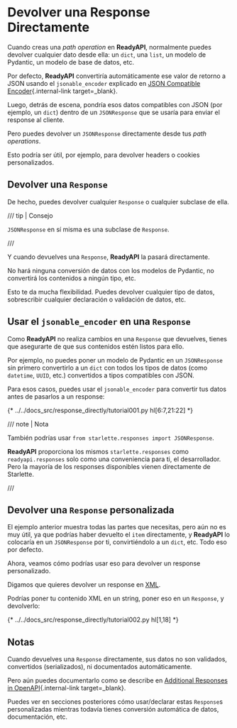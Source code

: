 # Devolver una Response Directamente

Cuando creas una *path operation* en **ReadyAPI**, normalmente puedes devolver cualquier dato desde ella: un `dict`, una `list`, un modelo de Pydantic, un modelo de base de datos, etc.

Por defecto, **ReadyAPI** convertiría automáticamente ese valor de retorno a JSON usando el `jsonable_encoder` explicado en [JSON Compatible Encoder](../tutorial/encoder.md){.internal-link target=_blank}.

Luego, detrás de escena, pondría esos datos compatibles con JSON (por ejemplo, un `dict`) dentro de un `JSONResponse` que se usaría para enviar el response al cliente.

Pero puedes devolver un `JSONResponse` directamente desde tus *path operations*.

Esto podría ser útil, por ejemplo, para devolver headers o cookies personalizados.

## Devolver una `Response`

De hecho, puedes devolver cualquier `Response` o cualquier subclase de ella.

/// tip | Consejo

`JSONResponse` en sí misma es una subclase de `Response`.

///

Y cuando devuelves una `Response`, **ReadyAPI** la pasará directamente.

No hará ninguna conversión de datos con los modelos de Pydantic, no convertirá los contenidos a ningún tipo, etc.

Esto te da mucha flexibilidad. Puedes devolver cualquier tipo de datos, sobrescribir cualquier declaración o validación de datos, etc.

## Usar el `jsonable_encoder` en una `Response`

Como **ReadyAPI** no realiza cambios en una `Response` que devuelves, tienes que asegurarte de que sus contenidos estén listos para ello.

Por ejemplo, no puedes poner un modelo de Pydantic en un `JSONResponse` sin primero convertirlo a un `dict` con todos los tipos de datos (como `datetime`, `UUID`, etc.) convertidos a tipos compatibles con JSON.

Para esos casos, puedes usar el `jsonable_encoder` para convertir tus datos antes de pasarlos a un response:

{* ../../docs_src/response_directly/tutorial001.py hl[6:7,21:22] *}

/// note | Nota

También podrías usar `from starlette.responses import JSONResponse`.

**ReadyAPI** proporciona los mismos `starlette.responses` como `readyapi.responses` solo como una conveniencia para ti, el desarrollador. Pero la mayoría de los responses disponibles vienen directamente de Starlette.

///

## Devolver una `Response` personalizada

El ejemplo anterior muestra todas las partes que necesitas, pero aún no es muy útil, ya que podrías haber devuelto el `item` directamente, y **ReadyAPI** lo colocaría en un `JSONResponse` por ti, convirtiéndolo a un `dict`, etc. Todo eso por defecto.

Ahora, veamos cómo podrías usar eso para devolver un response personalizado.

Digamos que quieres devolver un response en <a href="https://en.wikipedia.org/wiki/XML" class="external-link" target="_blank">XML</a>.

Podrías poner tu contenido XML en un string, poner eso en un `Response`, y devolverlo:

{* ../../docs_src/response_directly/tutorial002.py hl[1,18] *}

## Notas

Cuando devuelves una `Response` directamente, sus datos no son validados, convertidos (serializados), ni documentados automáticamente.

Pero aún puedes documentarlo como se describe en [Additional Responses in OpenAPI](additional-responses.md){.internal-link target=_blank}.

Puedes ver en secciones posteriores cómo usar/declarar estas `Response`s personalizadas mientras todavía tienes conversión automática de datos, documentación, etc.
